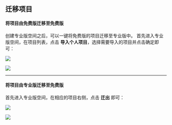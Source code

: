 ## 迁移项目
#### 将项目由免费版迁移至免费版
创建专业版空间之后，可以一键将免费版的项目迁移至专业版中。
首先进入专业版空间，在项目列表，点击 **导入个人项目**，选择需要导入的项目并点击确定即可：

![](http://data.eolinker.com/course/WbR2waV7ce465333f1d862c786aa6ae999fce88d8960689)

![](http://data.eolinker.com/course/pvvBw257d77e15d8f58cdd105ba99629fb4557eb3c956d4)

---

#### 将项目由专业版迁移至免费版
首先进入专业版空间，在相应的项目右侧，点击 **迁出** 即可：

![](http://data.eolinker.com/course/JbU1bNkf9e3f0e3ec996b9d8da7eb2349513d2807951267)

![](http://data.eolinker.com/course/gFFH5FQb74037ea7c84f1a2dd34cb4dc4abc6eafd436914)